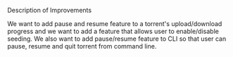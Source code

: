 Description of Improvements

We want to add pause and resume feature to a torrent's upload/download progress and we want to add a feature that allows user to enable/disable seeding. We also want to add pause/resume feature to CLI so that user can pause, resume and quit torrent from command line.
